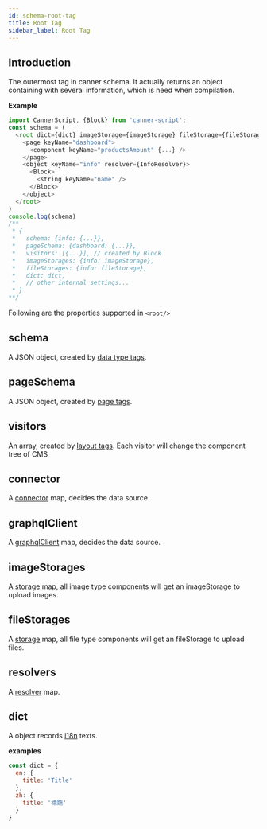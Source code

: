 ```yaml
---
id: schema-root-tag
title: Root Tag
sidebar_label: Root Tag
---
```


## Introduction

The outermost tag in canner schema. It actually returns an object containing with several information, which is need when compilation.

**Example**
```js
import CannerScript, {Block} from 'canner-script';
const schema = (
  <root dict={dict} imageStorage={imageStorage} fileStorage={fileStorage}>
    <page keyName="dashboard">
      <component keyName="productsAmount" {...} />
    </page>
    <object keyName="info" resolver={InfoResolver}>
      <Block>
        <string keyName="name" />
      </Block>
    </object>
  </root>
)
console.log(schema)
/**
 * {
 *   schema: {info: {...}},
 *   pageSchema: {dashboard: {...}},
 *   visitors: [{...}], // created by Block
 *   imageStorages: {info: imageStorage},
 *   fileStorages: {info: fileStorage},
 *   dict: dict,
 *   // other internal settings...
 * }
**/
```

Following are the properties supported in `<root/>`

## schema

A JSON object, created by [data type tags](schema-data-type-tags.md).

## pageSchema

A JSON object, created by [page tags](schema-page-tags.md).

## visitors

An array, created by [layout tags](schema-layout-tags.md). Each visitor will change the component tree of CMS

## connector

A [connector](guides-connector.md) map, decides the data source.

## graphqlClient

A [graphqlClient](guides-connector.md#graphql-client) map, decides the data source.

## imageStorages

A [storage](guides-storage.md) map, all image type components will get an imageStorage to upload images.

## fileStorages

A [storage](guides-storage.md) map, all file type components will get an fileStorage to upload files.

## resolvers

A [resolver](guides-resolver.md) map.

## dict

A object records [i18n](guides-internationalization.md) texts.

**examples**
```js
const dict = {
  en: {
    title: 'Title'
  },
  zh: {
    title: '標題'
  }
}
```